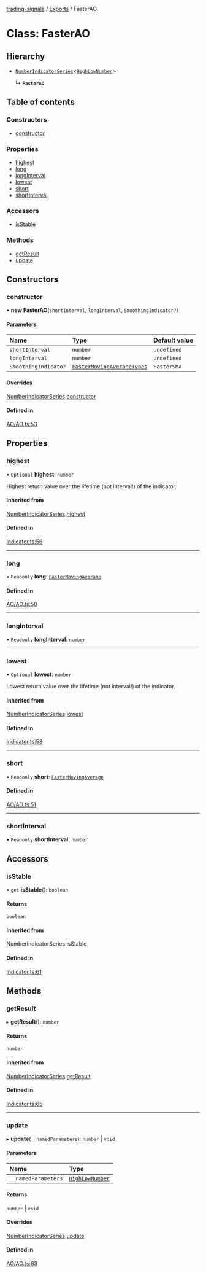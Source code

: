 [trading-signals](../README.md) / [Exports](../modules.md) / FasterAO

# Class: FasterAO

## Hierarchy

- [`NumberIndicatorSeries`](NumberIndicatorSeries.md)<[`HighLowNumber`](../modules.md#highlownumber)\>

  ↳ **`FasterAO`**

## Table of contents

### Constructors

- [constructor](FasterAO.md#constructor)

### Properties

- [highest](FasterAO.md#highest)
- [long](FasterAO.md#long)
- [longInterval](FasterAO.md#longinterval)
- [lowest](FasterAO.md#lowest)
- [short](FasterAO.md#short)
- [shortInterval](FasterAO.md#shortinterval)

### Accessors

- [isStable](FasterAO.md#isstable)

### Methods

- [getResult](FasterAO.md#getresult)
- [update](FasterAO.md#update)

## Constructors

### constructor

• **new FasterAO**(`shortInterval`, `longInterval`, `SmoothingIndicator?`)

#### Parameters

| Name                 | Type                                                                 | Default value |
| :------------------- | :------------------------------------------------------------------- | :------------ |
| `shortInterval`      | `number`                                                             | `undefined`   |
| `longInterval`       | `number`                                                             | `undefined`   |
| `SmoothingIndicator` | [`FasterMovingAverageTypes`](../modules.md#fastermovingaveragetypes) | `FasterSMA`   |

#### Overrides

[NumberIndicatorSeries](NumberIndicatorSeries.md).[constructor](NumberIndicatorSeries.md#constructor)

#### Defined in

[AO/AO.ts:53](https://github.com/bennycode/trading-signals/blob/95cb489/src/AO/AO.ts#L53)

## Properties

### highest

• `Optional` **highest**: `number`

Highest return value over the lifetime (not interval!) of the indicator.

#### Inherited from

[NumberIndicatorSeries](NumberIndicatorSeries.md).[highest](NumberIndicatorSeries.md#highest)

#### Defined in

[Indicator.ts:56](https://github.com/bennycode/trading-signals/blob/95cb489/src/Indicator.ts#L56)

---

### long

• `Readonly` **long**: [`FasterMovingAverage`](FasterMovingAverage.md)

#### Defined in

[AO/AO.ts:50](https://github.com/bennycode/trading-signals/blob/95cb489/src/AO/AO.ts#L50)

---

### longInterval

• `Readonly` **longInterval**: `number`

---

### lowest

• `Optional` **lowest**: `number`

Lowest return value over the lifetime (not interval!) of the indicator.

#### Inherited from

[NumberIndicatorSeries](NumberIndicatorSeries.md).[lowest](NumberIndicatorSeries.md#lowest)

#### Defined in

[Indicator.ts:58](https://github.com/bennycode/trading-signals/blob/95cb489/src/Indicator.ts#L58)

---

### short

• `Readonly` **short**: [`FasterMovingAverage`](FasterMovingAverage.md)

#### Defined in

[AO/AO.ts:51](https://github.com/bennycode/trading-signals/blob/95cb489/src/AO/AO.ts#L51)

---

### shortInterval

• `Readonly` **shortInterval**: `number`

## Accessors

### isStable

• `get` **isStable**(): `boolean`

#### Returns

`boolean`

#### Inherited from

NumberIndicatorSeries.isStable

#### Defined in

[Indicator.ts:61](https://github.com/bennycode/trading-signals/blob/95cb489/src/Indicator.ts#L61)

## Methods

### getResult

▸ **getResult**(): `number`

#### Returns

`number`

#### Inherited from

[NumberIndicatorSeries](NumberIndicatorSeries.md).[getResult](NumberIndicatorSeries.md#getresult)

#### Defined in

[Indicator.ts:65](https://github.com/bennycode/trading-signals/blob/95cb489/src/Indicator.ts#L65)

---

### update

▸ **update**(`__namedParameters`): `number` \| `void`

#### Parameters

| Name                | Type                                           |
| :------------------ | :--------------------------------------------- |
| `__namedParameters` | [`HighLowNumber`](../modules.md#highlownumber) |

#### Returns

`number` \| `void`

#### Overrides

[NumberIndicatorSeries](NumberIndicatorSeries.md).[update](NumberIndicatorSeries.md#update)

#### Defined in

[AO/AO.ts:63](https://github.com/bennycode/trading-signals/blob/95cb489/src/AO/AO.ts#L63)
